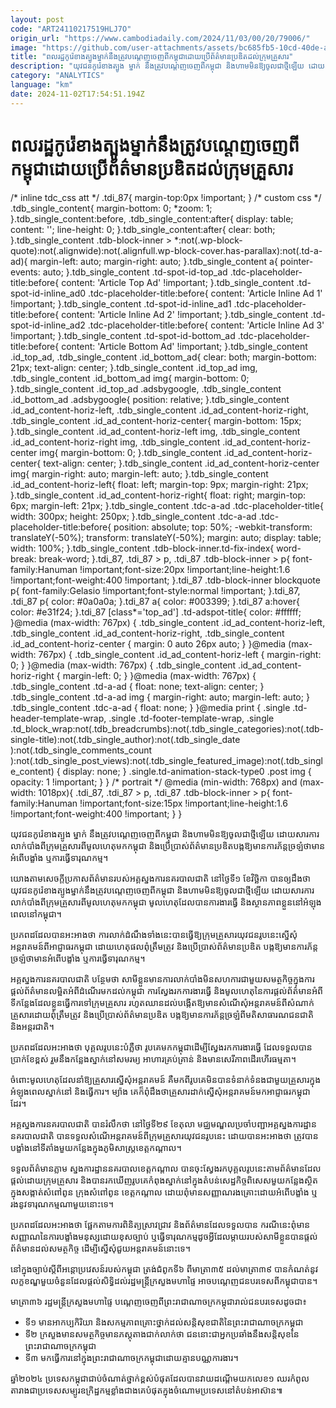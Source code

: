 ```yaml
---
layout: post
code: "ART24110217519HLJ7O"
origin_url: "https://www.cambodiadaily.com/2024/11/03/00/20/79006/"
image: "https://github.com/user-attachments/assets/bc685fb5-10cd-40de-acc4-0f22995e64c5"
title: "ពលរដ្ឋ​កូរ៉េខាងត្បូង​ម្នាក់​នឹង​ត្រូវ​បណ្ដេញ​ចេញពី​កម្ពុជា​ដោយ​ប្រើ​ព័ត៌មាន​ប្រឌិត​ដល់​ក្រុម​គ្រួសារ"
description: "យុវជន​កូរ៉េខាងត្បូង ម្នាក់ នឹង​ត្រូវ​បណ្តេញ​ចេញពី​កម្ពុជា និង​ហាម​មិន​ឱ្យ​ចូល​ជា​ថ្មី​ឡើយ ដោយសារ​ការ​លាក់​បាំង​ពី​ក្រុម​គ្រួសារ​ពី​មូលហេតុ​មក​កម្ពុជា និង​ប្រើប្រាស់​ព័ត៌មាន​ប្រឌិត​បង្ក​ឱ្យ​មាន​ការ​ភ័ន្តច្រឡំ​ថា​មាន​អំពើ​បង្ខាំង ឬ​ការ​ធ្វើ​ទារុណកម្ម។"
category: "ANALYTICS"
language: "km"
date: 2024-11-02T17:54:51.194Z
---
```


# ពលរដ្ឋ​កូរ៉េខាងត្បូង​ម្នាក់​នឹង​ត្រូវ​បណ្ដេញ​ចេញពី​កម្ពុជា​ដោយ​ប្រើ​ព័ត៌មាន​ប្រឌិត​ដល់​ក្រុម​គ្រួសារ

/\* inline tdc\_css att \*/ .tdi\_87{ margin-top:0px !important; } /\* custom css \*/ .tdb\_single\_content{ margin-bottom: 0; \*zoom: 1; }.tdb\_single\_content:before, .tdb\_single\_content:after{ display: table; content: ''; line-height: 0; }.tdb\_single\_content:after{ clear: both; }.tdb\_single\_content .tdb-block-inner > \*:not(.wp-block-quote):not(.alignwide):not(.alignfull.wp-block-cover.has-parallax):not(.td-a-ad){ margin-left: auto; margin-right: auto; }.tdb\_single\_content a{ pointer-events: auto; }.tdb\_single\_content .td-spot-id-top\_ad .tdc-placeholder-title:before{ content: 'Article Top Ad' !important; }.tdb\_single\_content .td-spot-id-inline\_ad0 .tdc-placeholder-title:before{ content: 'Article Inline Ad 1' !important; }.tdb\_single\_content .td-spot-id-inline\_ad1 .tdc-placeholder-title:before{ content: 'Article Inline Ad 2' !important; }.tdb\_single\_content .td-spot-id-inline\_ad2 .tdc-placeholder-title:before{ content: 'Article Inline Ad 3' !important; }.tdb\_single\_content .td-spot-id-bottom\_ad .tdc-placeholder-title:before{ content: 'Article Bottom Ad' !important; }.tdb\_single\_content .id\_top\_ad, .tdb\_single\_content .id\_bottom\_ad{ clear: both; margin-bottom: 21px; text-align: center; }.tdb\_single\_content .id\_top\_ad img, .tdb\_single\_content .id\_bottom\_ad img{ margin-bottom: 0; }.tdb\_single\_content .id\_top\_ad .adsbygoogle, .tdb\_single\_content .id\_bottom\_ad .adsbygoogle{ position: relative; }.tdb\_single\_content .id\_ad\_content-horiz-left, .tdb\_single\_content .id\_ad\_content-horiz-right, .tdb\_single\_content .id\_ad\_content-horiz-center{ margin-bottom: 15px; }.tdb\_single\_content .id\_ad\_content-horiz-left img, .tdb\_single\_content .id\_ad\_content-horiz-right img, .tdb\_single\_content .id\_ad\_content-horiz-center img{ margin-bottom: 0; }.tdb\_single\_content .id\_ad\_content-horiz-center{ text-align: center; }.tdb\_single\_content .id\_ad\_content-horiz-center img{ margin-right: auto; margin-left: auto; }.tdb\_single\_content .id\_ad\_content-horiz-left{ float: left; margin-top: 9px; margin-right: 21px; }.tdb\_single\_content .id\_ad\_content-horiz-right{ float: right; margin-top: 6px; margin-left: 21px; }.tdb\_single\_content .tdc-a-ad .tdc-placeholder-title{ width: 300px; height: 250px; }.tdb\_single\_content .tdc-a-ad .tdc-placeholder-title:before{ position: absolute; top: 50%; -webkit-transform: translateY(-50%); transform: translateY(-50%); margin: auto; display: table; width: 100%; }.tdb\_single\_content .tdb-block-inner.td-fix-index{ word-break: break-word; }.tdi\_87, .tdi\_87 > p, .tdi\_87 .tdb-block-inner > p{ font-family:Hanuman !important;font-size:20px !important;line-height:1.6 !important;font-weight:400 !important; }.tdi\_87 .tdb-block-inner blockquote p{ font-family:Gelasio !important;font-style:normal !important; }.tdi\_87, .tdi\_87 p{ color: #0a0a0a; }.tdi\_87 a{ color: #003399; }.tdi\_87 a:hover{ color: #e31f24; }.tdi\_87 \[class\*='top\_ad'\] .td-adspot-title{ color: #ffffff; }@media (max-width: 767px) { .tdb\_single\_content .id\_ad\_content-horiz-left, .tdb\_single\_content .id\_ad\_content-horiz-right, .tdb\_single\_content .id\_ad\_content-horiz-center { margin: 0 auto 26px auto; } }@media (max-width: 767px) { .tdb\_single\_content .id\_ad\_content-horiz-left { margin-right: 0; } }@media (max-width: 767px) { .tdb\_single\_content .id\_ad\_content-horiz-right { margin-left: 0; } }@media (max-width: 767px) { .tdb\_single\_content .td-a-ad { float: none; text-align: center; } .tdb\_single\_content .td-a-ad img { margin-right: auto; margin-left: auto; } .tdb\_single\_content .tdc-a-ad { float: none; } }@media print { .single .td-header-template-wrap, .single .td-footer-template-wrap, .single .td\_block\_wrap:not(.tdb\_breadcrumbs):not(.tdb\_single\_categories):not(.tdb-single-title):not(.tdb\_single\_author):not(.tdb\_single\_date ):not(.tdb\_single\_comments\_count ):not(.tdb\_single\_post\_views):not(.tdb\_single\_featured\_image):not(.tdb\_single\_content) { display: none; } .single.td-animation-stack-type0 .post img { opacity: 1 !important; } } /\* portrait \*/ @media (min-width: 768px) and (max-width: 1018px){ .tdi\_87, .tdi\_87 > p, .tdi\_87 .tdb-block-inner > p{ font-family:Hanuman !important;font-size:15px !important;line-height:1.6 !important;font-weight:400 !important; } }

យុវជន​កូរ៉េខាងត្បូង ម្នាក់ នឹង​ត្រូវ​បណ្តេញ​ចេញពី​កម្ពុជា និង​ហាម​មិន​ឱ្យ​ចូល​ជា​ថ្មី​ឡើយ ដោយសារ​ការ​លាក់​បាំង​ពី​ក្រុម​គ្រួសារ​ពី​មូលហេតុ​មក​កម្ពុជា និង​ប្រើប្រាស់​ព័ត៌មាន​ប្រឌិត​បង្ក​ឱ្យ​មាន​ការ​ភ័ន្តច្រឡំ​ថា​មាន​អំពើ​បង្ខាំង ឬ​ការ​ធ្វើ​ទារុណកម្ម។

យោង​តាម​សេចក្តី​ប្រកាស​ព័ត៌មាន​របស់​អគ្គស្នងការ​នគរបាល​ជាតិ នៅ​ថ្ងៃទី​១ ខែ​វិច្ឆិកា បាន​ឲ្យ​ដឹង​ថា យុវជន​កូរ៉េខាងត្បូង​ម្នាក់​នឹង​ត្រូវ​បណ្តេញ​ចេញពី​កម្ពុជា និង​ហាម​មិន​ឱ្យ​ចូល​ជា​ថ្មី​ឡើយ ដោយសារ​ការ​លាក់​បាំង​ពី​ក្រុម​គ្រួសារ​ពី​មូលហេតុ​មក​កម្ពុជា មូលហេតុ​ដែល​បាន​ការងារ​ធ្វើ និង​ស្ថានភាព​ខ្លួន​នៅ​អំឡុង​ពេល​នៅ​កម្ពុជា។

ប្រភព​ដដែល​បាន​អះអាង​ថា ការ​លាក់​ដំណឹង​ទាំងនេះ​បាន​ធ្វើ​ឱ្យ​ក្រុម​គ្រួសារ​យុវជន​រូប​នេះ​ស្នើសុំ​អន្តរាគមន៍​ពី​អាជ្ញាធរ​កម្ពុជា ដោយ​ហេតុផល​ពុំ​ត្រឹមត្រូវ និង​ប្រើប្រាស់​ព័ត៌មាន​ប្រឌិត បង្ក​ឱ្យ​មាន​ការ​ភ័ន្តច្រឡំ​ថា​មាន​អំពើ​បង្ខាំង ឬ​ការ​ធ្វើ​ទារុណកម្ម។

អគ្គស្នងការ​នគរបាល​ជាតិ បន្ថែម​ថា សាមីខ្លួន​មាន​ការ​លាក់​បាំង​មិន​សហការ​ជាមួយ​សមត្ថកិច្ច​ក្នុង​ការ​ផ្តល់​ព័ត៌មាន​លម្អិត​អំពី​ដំណើរ​មក​ដល់​កម្ពុជា ការ​ស្វែងរក​ការងារ​ធ្វើ និង​មូលហេតុ​នៃ​ការ​ផ្តល់​ព័ត៌មាន​អំពី​ទីកន្លែង​ដែល​ខ្លួន​ធ្វើការ​ទៅ​ក្រុម​គ្រួសារ រហូត​ឈាន​ដល់​បង្កើត​ឱ្យ​មាន​សំណើ​សុំ​អន្តរាគមន៍​ពី​សំណាក់​គ្រួសារ​ដោយ​ពុំ​ត្រឹមត្រូវ និង​ប្រើប្រាស់​ព័ត៌មាន​ប្រឌិត បង្ក​ឱ្យ​មាន​ការ​ភ័ន្តច្រឡំ​ពី​មតិ​សាធារណជន​ជាតិ និង​អន្តរជាតិ។

ប្រភព​ដដែល​អះអាង​ថា បុគ្គល​រូប​នេះ​បំភ្លឺ​ថា រូបគេ​មក​កម្ពុជា​ដើម្បី​ស្វែងរក​ការងារ​ធ្វើ ដែល​ទទួល​បាន​ប្រាក់ខែ​ខ្ពស់ រួម​នឹង​កន្លែង​ស្នាក់នៅ​សមរម្យ អាហារ​គ្រប់គ្រាន់ និង​មាន​សេរីភាព​ដើរ​ហើរ​ធម្មតា។

ចំពោះ​មូលហេតុ​ដែល​នាំ​ឱ្យ​គ្រួសារ​ស្នើសុំ​អន្តរាគមន៍ គឺ​មកពី​រូបគេ​មិន​បាន​ទំនាក់ទំនង​ជាមួយ​គ្រួសារ​ក្នុង​អំឡុង​ពេល​ស្នាក់នៅ និង​ធ្វើការ។ ម្យ៉ាង គេ​ក៏​ពុំ​ដឹង​ថា​គ្រួសារ​ដាក់​ស្នើសុំ​អន្តរាគមន៍​មក​អាជ្ញាធរ​កម្ពុជា​ដែរ។

អគ្គស្នងការ​នគរបាល​ជាតិ បាន​រំលឹក​ថា នៅ​ថ្ងៃទី​២៩ ខែ​តុលា មជ្ឈមណ្ឌល​ប្រចាំ​បញ្ជា​អគ្គស្នងការដ្ឋាន​នគរបាល​ជាតិ បាន​ទទួល​សំណើ​អន្តរាគមន៍​ពី​ក្រុម​គ្រួសារ​យុវជន​រូប​នេះ ដោយ​បាន​អះអាង​ថា ត្រូវ​បាន​បង្ខាំង​នៅ​ទីតាំង​មួយ​កន្លែង​ក្នុង​ភូមិសាស្ត្រ​ខេត្ត​កណ្តាល។

ទទួល​ព័ត៌មាន​ភ្លាម ស្នងការដ្ឋាន​នគរបាល​ខេត្ត​កណ្តាល បាន​ចុះ​ស្វែងរក​បុគ្គល​រូប​នេះ​តាម​ព័ត៌មាន​ដែល​ផ្តល់​ដោយ​ក្រុម​គ្រួសារ និង​បាន​រក​ឃើញ​រូបគេ​កំពុង​ស្នាក់នៅ​ក្នុង​តំបន់​សេដ្ឋកិច្ច​ពិសេស​មួយ​កន្លែង​ស្ថិត​ក្នុង​សង្កាត់​សំពៅពូន ក្រុង​សំពៅពូន ខេត្ត​កណ្តាល ដោយ​ពុំ​មាន​សញ្ញាណ​រងគ្រោះ​ដោយ​អំពើ​បង្ខាំង ឬ​រង​នូវ​ទារុណកម្ម​ណា​មួយ​នោះ​ទេ។

ប្រភព​ដដែល​អះអាង​ថា ផ្អែក​តាម​ការ​ពិនិត្យ​ស្រាវជ្រាវ និង​ព័ត៌មាន​ដែល​ទទួល​បាន ករណី​នេះ​ពុំ​មាន​សញ្ញាណ​នៃ​ការ​បង្ខាំង​មនុស្ស​ដោយ​ខុស​ច្បាប់ ឬ​ធ្វើ​ទារុណកម្ម​ដូច​អ្វី​ដែល​ម្តាយ​របស់​សាមីខ្លួន​បាន​ផ្តល់​ព័ត៌មាន​ដល់​សមត្ថកិច្ច ដើម្បី​ស្នើសុំ​ជួយ​អន្តរាគមន៍​នោះ​ទេ។

នៅ​ក្នុង​ច្បាប់​ស្ដីពី​អន្តោប្រវេសន៍​របស់​កម្ពុជា ត្រង់​ជំពូក​ទី​៦ ពី​មាត្រា​៣៥ ដល់​មាត្រា​៣៩ បាន​កំណត់​នូវ​លក្ខខណ្ឌ​មួយ​ចំនួន​ដែល​ផ្តល់​សិទ្ធិ​ដល់​រដ្ឋមន្ត្រី​ក្រសួង​មហាផ្ទៃ អាច​បណ្តេញ​ជនបរទេស​ពី​កម្ពុជា​បាន។

មាត្រា​៣៦ រដ្ឋមន្ត្រី​ក្រសួង​មហាផ្ទៃ បណ្តេញ​ចេញពី​ព្រះរាជាណាចក្រ​កម្ពុជា​រាល់​ជនបរទេស​ដូចជា៖

*   ទី​១ មាន​អាកប្បកិរិយា និង​សកម្មភាព​គ្រោះថ្នាក់​ដល់​សន្តិសុខ​ជាតិ​នៃ​ព្រះរាជាណាចក្រ​កម្ពុជា
*   ទី​២ ក្រសួង​មាន​សមត្ថកិច្ច​មាន​ភស្តុតាង​ជាក់លាក់​ថា ជន​នោះ​ជា​អ្នក​ប្រឆាំង​នឹង​សន្តិសុខ​នៃ​ព្រះរាជាណាចក្រ​កម្ពុជា
*   ទី​៣ មក​ធ្វើការ​នៅ​ក្នុង​ព្រះរាជាណាចក្រ​កម្ពុជា​ដោយ​គ្មាន​បណ្ណ​ការងារ។

ឆ្នាំ​២០២៤ ប្រទេស​កម្ពុជា​ជាប់​ចំណាត់ថ្នាក់​ខ្ពស់​បំផុត​ដែល​បាន​វាយ​ដណ្តើម​យក​លេខ​១ ឈរ​កំពូល​តារាង​ជា​ប្រទេស​សម្បូរ​ឧក្រិដ្ឋកម្ម​ខ្លាំង​ជាងគេ​បំផុត​ក្នុង​ចំណោម​ប្រទេស​នៅ​តំបន់​អាស៊ាន៕
